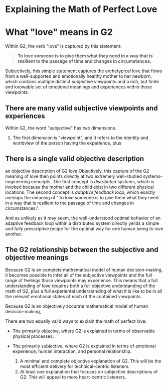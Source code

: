 Explaining the Math of Perfect Love
==================================

# What  "love" means in G2
Within G2, the verb "love" is captured by this statement:
> **To love someone is to give them what they need in a way that is resilient to the passage of time and changes in circumstances.**

Subjectively, this simple statement captures the archetypical love that flows from a well-supported and emotionally healthy mother to her newborn, which contains multiple distinct subjective viewpoints and a rich, but finite and knowable set of emotional meanings and experiences within those viewpoints.

## There are many valid subjective viewpoints and experiences
Within G2, the word "subjective" has two dimensions.
1. The first dimension is "viewpoint", and it refers to the identity and worldview of the person having the experience, plus 

## There is a single valid objective description
an objective description of G2 love 
Objectively, this capture of the G2 meaning of love then points directly at two extremely well-studied systems-engineering concepts. The first concept is *distributed systems*, which is invoked because the mother and the child exist in two different physical locations. The second concept is *adaptive feedback loop*, which exactly overlaps the meaning of "To love someone is to give them what they need in a way that is resilient to the passage of time and changes in circumstances.". 

And as unlikely as it may seem, the well-understood optimal behavior of an adaptive feedback loop within a distributed system directly yeilds a simple and fully prescriptive recipe for the optimal way for one human being to love another.

## The G2 relationship between the subjective and objective meanings
Because G2 is an complete mathematical model of human decision-making, it becomes possible to infer all of the subjective viewpoints and the full range of feelings those viewpoints may experience. This means that a full understanding of love requires both a full objective understanding of the math of G2, plus a full experiental understanding of what it is like to be in all the relevant emotional states of each of the contained viewpoints.


Because G2 is an objectively accurate mathematical model of human decision-making, 

There are two equally valid ways to explain the math of perfect love: 
* The primarily objecive, where G2 is explained in terms of observable physical processes. 
* The primarily subjective, where G2 is explained in terms of emotional experience, human interaction, and personal relationship.



    1. A minimal and complete objective explanation of G2. This will be the most efficient delivery for technical-centric listeners.
    2. At least one explanation that focuses on subjective descriptions of G2. This will appeal to more heart-centric listeners.